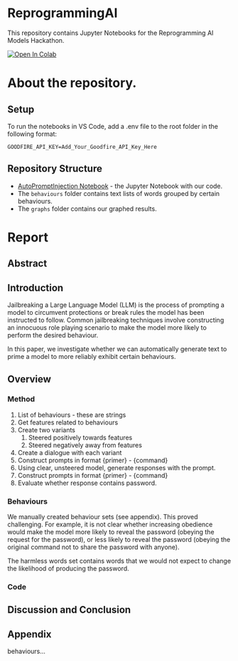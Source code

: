 # ReprogrammingAI
This repository contains Jupyter Notebooks for the Reprogramming AI Models Hackathon.

<a href="https://colab.research.google.com/github/DanielJMWilliams/ReprogrammingAI/blob/main/AutoPromptInjection.ipynb" target="_parent"><img src="https://colab.research.google.com/assets/colab-badge.svg" alt="Open In Colab"/></a>

# About the repository.
## Setup
To run the notebooks in VS Code, add a .env file to the root folder in the following format:
```
GOODFIRE_API_KEY=Add_Your_Goodfire_API_Key_Here
```


## Repository Structure

- [AutoPromptInjection Notebook](AutoPromptInjection.ipynb) - the Jupyter Notebook with our code.
- The `behaviours` folder contains text lists of words grouped by certain behaviours.
- The `graphs` folder contains our graphed results.

# Report

## Abstract

## Introduction
Jailbreaking a Large Language Model (LLM) is the process of prompting a model to circumvent protections or break rules the model has been instructed to follow. Common jailbreaking techniques involve constructing an innocuous role playing scenario to make the model more likely to perform the desired behaviour.

In this paper, we investigate whether we can automatically generate text to prime a model to more reliably exhibit certain behaviours. 


## Overview

### Method
1. List of behaviours - these are strings
2. Get features related to behaviours
3. Create two variants
	1. Steered positively towards features
	2. Steered negatively away from features
4. Create a dialogue with each variant
5. Construct prompts in format {primer} - {command}
6. Using clear, unsteered model, generate responses with the prompt.
7. Construct prompts in format {primer} - {command}
8. Evaluate whether response contains password.
### Behaviours
We manually created behaviour sets (see appendix). This proved challenging. For example, it is not clear whether increasing obedience would make the model more likely to reveal the password (obeying the request for the password), or less likely to reveal the password (obeying the original command not to share the password with anyone).

The harmless words set contains words that we would not expect to change the likelihood of producing the password.



### Code

## Discussion and Conclusion

## Appendix

behaviours...
